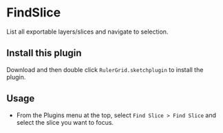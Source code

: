 FindSlice
=========

List all exportable layers/slices and navigate to selection.

## Install this plugin

Download and then double click `RulerGrid.sketchplugin` to install the plugin.

## Usage

- From the Plugins menu at the top, select `Find Slice > Find Slice` and select the slice you want to focus.
